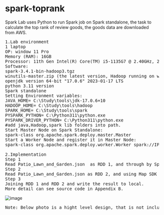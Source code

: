 # spark-toprank
Spark Lab uses Python to run Spark job on Spark standalone, the task to calculate the top rank of review goods,  the goods data are downloaded from AWS. 
<pre>
1.Lab environment 
1 laptop
OP: window 11 Pro
Memory (RAM): 16GB
Processor: 11th Gen Intel(R) Core(TM) i5-1135G7 @ 2.40GHz, 2419 Mhz, 4 Core(s), 8 Logical Processor(s)
Software: 
spark-3.4.1-bin-hadoop3.tgz
winutils-master.zip (the latest version, Hadoop running on window need it) 
openjdk version 64-bit "17.0.6" 2023-01-17 LTS
python 3.11 version
Spark standalone 
Setting Environment variables:
JAVA_HOME= C:\Study\tools\jdk-17.0.6+10
HADOOP_HOME= C:\Study\tools\hadoop
SPARK_HOME= C:\Study\tools\spark
PYSPARK_PYTHON= C:\Python311\python.exe
PYSPARK_DRIVER_PYTHON= C:\Python311\python.exe
#add java,Hadoop,spark lib folders into path.
Start Master Node on Spark Standalone:
spark-class org.apache.spark.deploy.master.Master
Start a Worker Node and register it in Master Node:
spark-class org.apache.spark.deploy.worker.Worker spark://IP:7077
  
2.Implementation
Step 1 
Read Patio_Lawn_and_Garden.json  as RDD 1, and through by Spark RDD SDK (map, reduceByKey,SortBy,Take) to process data. ReduceByKey can help group data by key, the key is product id(asin) and review time. Can use this key to find product total reviews in one day, and then using SortBy can sort top 15 records, finally use Map to handle top 15 records, and use product id(asin) as the key.  
Step 2
Read Patio_Lawn_and_Garden.json as RDD 2, and using Map SDK to take data we need it. the key is product id(asin) , and the value is the brand name of the product. 
Step 3 
Joining RDD 1 and RDD 2 and write the result to local.
More detail can see source code in Appendix B. 
</pre>
![image](https://github.com/liujiage/spark-toprank/assets/183577/8747a803-1ea1-4ad4-a0d4-a664ba8b8f62)
<pre>
Note: Below photo is a hight level design, that is not include (reduceByKey, SortBy, and Map implement detail).   
</pre>

